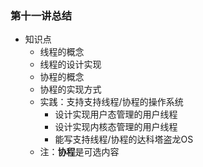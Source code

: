 ### 第十一讲总结
- 知识点
	- 线程的概念
	- 线程的设计实现
	- 协程的概念
	- 协程的实现方式
	- 实践：支持支持线程/协程的操作系统
		- 设计实现用户态管理的用户线程
		- 设计实现内核态管理的用户线程
		- 能写支持线程/协程的达科塔盗龙OS
    - 注：**协程**是可选内容



